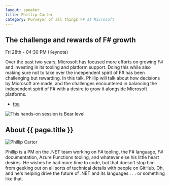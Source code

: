 ```yaml
---
layout: speaker
title: Phillip Carter
category: Purveyor of all things F# at Microsoft
---
```


<div class="row">
    <div class="col-md-6">
        <div class="speaker-talk">
            <div class="section-head">
                <h2 class="header-title">The challenge and rewards of F# growth</h2>
                    <p class="header-desc">Fri 28th - 04:30 PM (Keynote)</p>
            </div>
            <div>
                <p>
                    Over the past two years, Microsoft has focused more efforts on growing F# and investing in its tooling and platform support. Doing this while also making sure not to take over the independent spirit of F# has been challenging but rewarding. In this talk, Phillip will talk about how decisions by Microsoft are made, and the challenges encountered in balancing the independent spirit of F# with a desire to grow it alongside Microsoft platforms.
                </p>
            </div>
            <div>
                <div class="speaker-tag">
                    <ul class="tag">
                        <li><a href="#">tba</a></li>
                    </ul>
                </div>
                <div class="talk-level">
                    <img src="{{ site.baseurl }}public/assets/animals/bear.png" alt="This hands-on session is Bear level" />
                </div>	
            </div>
        </div>
    </div>
</div><!-- /.row -->
<div class="row">
    <div class="col-md-12">
        <div class="speaker-about">
            <div class="section-head">
                <h2 class="header-title">About {{ page.title }}</h2>
                <p class="header-desc">
                    <a href="https://twitter.com/_cartermp"><i class="fab fa-twitter"></i></a>
					<a href="https://github.com/cartermp"><i class="fab fa-github-alt"></i></a>
					<a href="https://blogs.msdn.microsoft.com/dotnet/tag/f/"><i class="fas fa-rss"></i></a>
                </p>					
            </div>
            <div class="row">
                <div class="col-md-2">
                    <img src="{{ site.baseurl }}public/assets/speakers/2018/phillip-carter.jpg" alt="Phillip Carter" />
                </div>
                <div class="col-md-10">
                    <p>
                        Phillip is a PM on the .NET team working on F# tooling, the F# language, F# documentation, Azure Functions tooling, and whatever else his little heart desires. He wishes he had more time to code, but that doesn't stop him from geeking out on all sorts of technical details with people on GitHub. Oh, and he's helping drive the future of .NET and its languages . . . or something like that.
                    </p>
                </div>
            </div>       
        </div>
    </div>
</div>